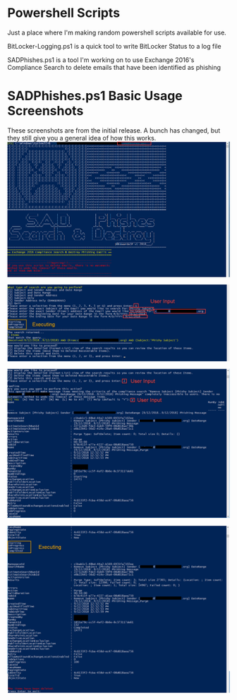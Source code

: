 # Powershell Scripts
Just a place where I'm making random powershell scripts available for use.

BitLocker-Logging.ps1 is a quick tool to write BitLocker Status to a log file

SADPhishes.ps1 is a tool I'm working on to use Exchange 2016's Compliance Search to delete emails that have been identified as phishing



# SADPhishes.ps1 Basic Usage Screenshots
These screenshots are from the initial release.  A bunch has changed, but they still give you a general idea of how this works.
![SADPhishes1](/SADPhishes%20Screenshots/sadphishes1.png)

![SADPhishes2](SADPhishes%20Screenshots/sadphishes2.png)

![SADPhishes3](/SADPhishes%20Screenshots/sadphishes3.png)

![SADPhishes4](/SADPhishes%20Screenshots/sadphishes4.png)
